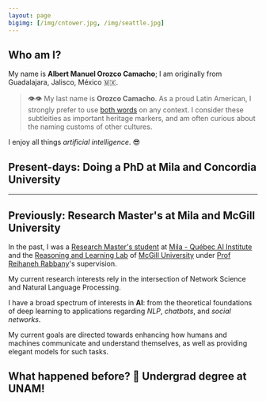 ```yaml
---
layout: page
bigimg: [/img/cntower.jpg, /img/seattle.jpg]
---
```

## Who am I?

My name is **Albert Manuel Orozco Camacho**; I am originally from Guadalajara, Jalisco, México 🇲🇽.

> 👁️👁 ️My last name is **Orozco Camacho**. As a proud Latin American, I strongly prefer to use
[both words](https://en.wikipedia.org/wiki/Naming_customs_of_Hispanic_America) on any context. I consider these
subtleities as important heritage markers, and am often curious about the naming customs of other cultures.

I enjoy all things _artificial intelligence_. 😎

## Present-days: Doing a PhD at Mila and Concordia University

----------------

## Previously: Research Master's at Mila and McGill University

In the past, I was a <a href="https://i.redd.it/00jpphto36f31.jpg" target="blank_">Research Master's student</a> at 
<a href="https://mila.quebec/en/" target="blank_">Mila - Québec AI Institute</a> and the
<a href="http://rl.cs.mcgill.ca" target="blank_">Reasoning and Learning Lab</a> of
<a href="https://mcgill.ca" target="blank_">McGill University</a> under
<a href="http://www.reirab.com" target="blank_">Prof Reihaneh Rabbany</a>'s supervision.

My current research interests rely in the intersection of Network Science and Natural Language Processing.

I have a broad spectrum of interests in **AI**:
from the theoretical foundations of deep learning to
applications regarding _NLP_, _chatbots_, and _social networks_.

My current goals are directed towards enhancing
how humans and machines communicate and understand themselves,
as well as providing elegant models for such tasks.

## What happened before? 🤔 Undergrad degree at UNAM!
